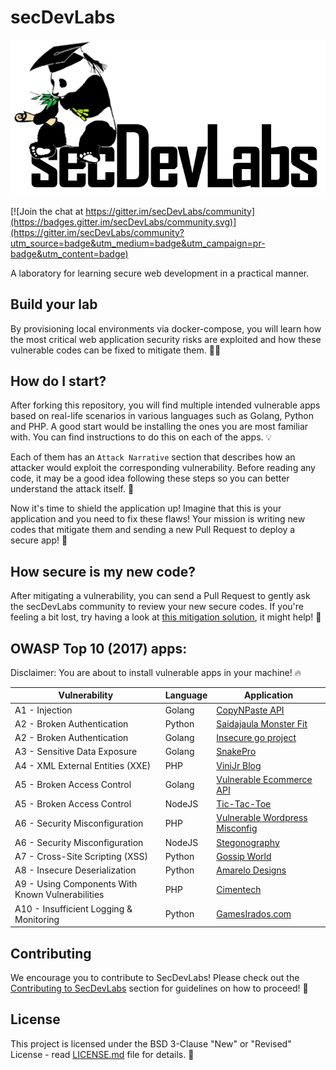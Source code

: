 # secDevLabs

<p allign="center">
  <img src="images/secDevLabs-logo.png" allign="center" height=""/>
  <!-- logo font: Agency FB Bold Condensed -->
</p>

[![Join the chat at https://gitter.im/secDevLabs/community](https://badges.gitter.im/secDevLabs/community.svg)](https://gitter.im/secDevLabs/community?utm_source=badge&utm_medium=badge&utm_campaign=pr-badge&utm_content=badge)

A laboratory for learning secure web development in a practical manner.

## Build your lab

By provisioning local environments via docker-compose, you will learn how the most critical web application security risks are exploited and how these vulnerable codes can be fixed to mitigate them. 👩‍💻

## How do I start?

After forking this repository, you will find multiple intended vulnerable apps based on real-life scenarios in various languages such as Golang, Python and PHP. A good start would be installing the ones you are most familiar with. You can find instructions to do this on each of the apps. 💡

Each of them has an `Attack Narrative` section that describes how an attacker would exploit the corresponding vulnerability.  Before reading any code, it may be a good idea following these steps so you can better understand the attack itself. 💉

Now it's time to shield the application up! Imagine that this is your application and you need to fix these flaws! Your mission is writing new codes that mitigate them and sending a new Pull Request to deploy a secure app! 🔐

## How secure is my new code?

After mitigating a vulnerability, you can send a Pull Request to gently ask the secDevLabs community to review your new secure codes. If you're feeling a bit lost, try having a look at [this mitigation solution](https://github.com/globocom/secDevLabs/pull/29), it might help! 🚀

##  OWASP Top 10 (2017) apps:

Disclaimer: You are about to install vulnerable apps in your machine! 🔥

| Vulnerability | Language | Application |
| --- | --- | --- | 
| A1 - Injection | Golang | [CopyNPaste API](owasp-top10-2017-apps/a1/copy-n-paste) |
| A2 - Broken Authentication | Python | [Saidajaula Monster Fit](owasp-top10-2017-apps/a2/saidajaula-monster) |
| A2 - Broken Authentication | Golang | [Insecure go project](owasp-top10-2017-apps/a2/insecure-go-project) |
| A3 - Sensitive Data Exposure | Golang | [SnakePro](owasp-top10-2017-apps/a3/snake-pro)|
| A4 - XML External Entities (XXE) | PHP | [ViniJr Blog](owasp-top10-2017-apps/a4/vinijr-blog) |
| A5 - Broken Access Control | Golang | [Vulnerable Ecommerce API](owasp-top10-2017-apps/a5/ecommerce-api) |
| A5 - Broken Access Control | NodeJS | [Tic-Tac-Toe](owasp-top10-2017-apps/a5/tictactoe) |
| A6 - Security Misconfiguration | PHP | [Vulnerable Wordpress Misconfig](owasp-top10-2017-apps/a6/misconfig-wordpress) |
| A6 - Security Misconfiguration | NodeJS | [Stegonography](owasp-top10-2017-apps/a6/stegonography) |
| A7 - Cross-Site Scripting (XSS) | Python | [Gossip World](owasp-top10-2017-apps/a7/gossip-world) |
| A8 - Insecure Deserialization | Python | [Amarelo Designs](owasp-top10-2017-apps/a8/amarelo-designs) |
| A9 - Using Components With Known Vulnerabilities | PHP | [Cimentech](owasp-top10-2017-apps/a9/cimentech) |
| A10 - Insufficient Logging & Monitoring | Python | [GamesIrados.com](owasp-top10-2017-apps/a10/games-irados) |

## Contributing
We encourage you to contribute to SecDevLabs! Please check out the [Contributing to SecDevLabs](/docs/CONTRIBUTING.md) section for guidelines on how to proceed! 🎉

## License

This project is licensed under the BSD 3-Clause "New" or "Revised" License - read [LICENSE.md](LICENSE.md) file for details. 📖
